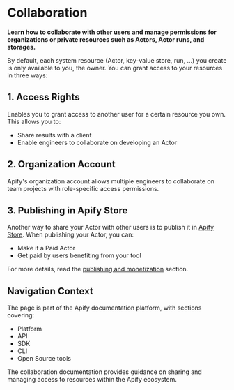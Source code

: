 # Collaboration

**Learn how to collaborate with other users and manage permissions for organizations or private resources such as Actors, Actor runs, and storages.**

By default, each system resource (Actor, key-value store, run, ...) you create is only available to you, the owner. You can grant access to your resources in three ways:

## 1. Access Rights

Enables you to grant access to another user for a certain resource you own. This allows you to:
- Share results with a client
- Enable engineers to collaborate on developing an Actor

## 2. Organization Account

Apify's organization account allows multiple engineers to collaborate on team projects with role-specific access permissions.

## 3. Publishing in Apify Store

Another way to share your Actor with other users is to publish it in [Apify Store](https://apify.com/store). When publishing your Actor, you can:
- Make it a Paid Actor
- Get paid by users benefiting from your tool

For more details, read the [publishing and monetization](/platform/actors/publishing) section.

## Navigation Context

The page is part of the Apify documentation platform, with sections covering:
- Platform
- API
- SDK
- CLI
- Open Source tools

The collaboration documentation provides guidance on sharing and managing access to resources within the Apify ecosystem.